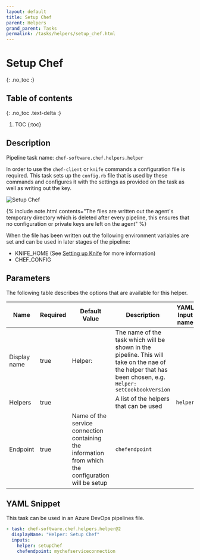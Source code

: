 ```yaml
---
layout: default
title: Setup Chef
parent: Helpers
grand_parent: Tasks
permalink: /tasks/helpers/setup_chef.html
---
```


# Setup Chef
{: .no_toc :}

## Table of contents
{: .no_toc .text-delta :}

1. TOC
{:toc}

## Description

Pipeline task name: `chef-software.chef.helpers.helper`

In order to use the `chef-client` or `knife` commands a configuration file is required. This task sets up the `config.rb` file that is used by these commands and configures it with the settings as provided on the task as well as writing out the key.

![Setup Chef](/images/helper_setup_chef.png)

{% include note.html contents="The files are written out the agent's temporary directory which is deleted after every pipeline, this ensures that no configuration or private keys are left on the agent" %}

When the file has been written out the following environment variables are set and can be used in later stages of the pipeline:

  - KNIFE_HOME (See [Setting up Knife](https://docs.chef.io/workstation/knife_setup/) for more information)
  - CHEF_CONFIG

## Parameters

The following table describes the options that are available for this helper.

| Name | Required | Default Value | Description | YAML Input name |
|---|---|---|---|---|
| Display name | true | Helper: | The name of the task which will be shown in the pipeline. This will take on the nae of the helper that has been chosen, e.g. `Helper: setCookbookVersion` | |
| Helpers | true | | A list of the helpers that can be used | `helper` |
| Endpoint | true | Name of the service connection containing the information from which the configuration will be setup | `chefendpoint` |

## YAML Snippet

This task can be used in an Azure DevOps pipelines file.

```yaml
- task: chef-software.chef.helpers.helper@2
  displayName: "Helper: Setup Chef"
  inputs:
    helper: setupChef
    chefendpoint: mychefserviceconnection
```
